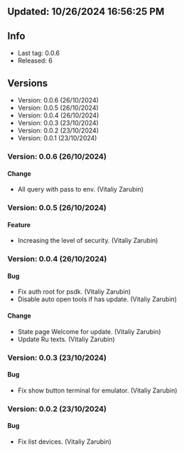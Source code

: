 ## Updated: 10/26/2024 16:56:25 PM

## Info

- Last tag: 0.0.6
- Released: 6

## Versions
- Version: 0.0.6 (26/10/2024)
- Version: 0.0.5 (26/10/2024)
- Version: 0.0.4 (26/10/2024)
- Version: 0.0.3 (23/10/2024)
- Version: 0.0.2 (23/10/2024)
- Version: 0.0.1 (23/10/2024)

### Version: 0.0.6 (26/10/2024)

#### Change

- All query with pass to env. (Vitaliy Zarubin)

### Version: 0.0.5 (26/10/2024)

#### Feature

- Increasing the level of security. (Vitaliy Zarubin)

### Version: 0.0.4 (26/10/2024)

#### Bug

- Fix auth root for psdk. (Vitaliy Zarubin)
- Disable auto open tools if has update. (Vitaliy Zarubin)

#### Change

- State page Welcome for update. (Vitaliy Zarubin)
- Update Ru texts. (Vitaliy Zarubin)

### Version: 0.0.3 (23/10/2024)

#### Bug

- Fix show button terminal for emulator. (Vitaliy Zarubin)

### Version: 0.0.2 (23/10/2024)

#### Bug

- Fix list devices. (Vitaliy Zarubin)
